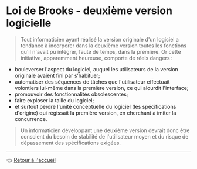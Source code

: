 # Loi de Brooks - deuxième version logicielle

> Tout informaticien ayant réalisé la version originale d'un logiciel a tendance à incorporer dans la deuxième version toutes les fonctions qu'il n'avait pu intégrer, faute de temps, dans la première. Or cette initiative, apparemment heureuse, comporte de réels dangers :

* bouleverser l'aspect du logiciel, auquel les utilisateurs de la version originale avaient fini par s’habituer;
* automatiser des séquences de tâches que l'utilisateur effectuait volontiers lui-même dans la première version, ce qui alourdit l'interface;
* promouvoir des fonctionnalités obsolescentes;
* faire exploser la taille du logiciel;
* et surtout perdre l'unité conceptuelle du logiciel (les spécifications d'origine) qui régissait la première version, en cherchant à imiter la concurrence.

> Un informaticien développant une deuxième version devrait donc être conscient du besoin de stabilité de l'utilisateur moyen et du risque de dépassement des spécifications exigées.

---
:point_left: [Retour à l'accueil](../README.md)
